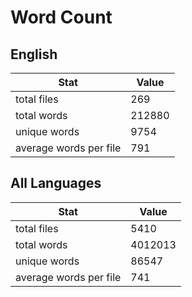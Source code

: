 # Word Count

## English

Stat | Value
---- | -----
total files | 269
total words | 212880
unique words | 9754
average words per file | 791

## All Languages

Stat | Value
---- | -----
total files | 5410
total words | 4012013
unique words | 86547
average words per file | 741
